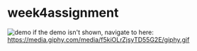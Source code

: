 # week4assignment

![demo](https://media.giphy.com/media/f5kiOLrZjsyTD55G2E/giphy.gif)
if the demo isn't shown, navigate to here: https://media.giphy.com/media/f5kiOLrZjsyTD55G2E/giphy.gif
